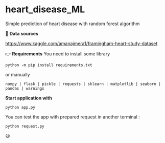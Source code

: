 # heart_disease_ML
Simple prediction of heart disease with random forest algorithm

:newspaper:	**Data sources**

https://www.kaggle.com/amanajmera1/framingham-heart-study-dataset

👉 **Requirements**
You need to install some library

```python -m pip install requirements.txt```

or manually 
```
numpy | flask | pickle | requests | sklearn | matplotlib | seaborn | pandas | warnings
```
**Start application with**

```python app.py```

You can test the app with prepared request in another terminal :

```python request.py```


:smiley:
